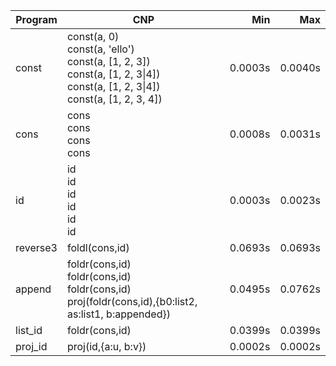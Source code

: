 Program | CNP | Min | Max
--- | --- | ---: | ---:
const | const(a, 0)<br/>const(a, 'ello')<br/>const(a, [1, 2, 3])<br/>const(a, [1, 2, 3\|4])<br/>const(a, [1, 2, 3\|4])<br/>const(a, [1, 2, 3, 4]) | 0.0003s | 0.0040s
cons | cons<br/>cons<br/>cons<br/>cons | 0.0008s | 0.0031s
id | id<br/>id<br/>id<br/>id<br/>id<br/>id | 0.0003s | 0.0023s
reverse3 | foldl(cons,id) | 0.0693s | 0.0693s
append | foldr(cons,id)<br/>foldr(cons,id)<br/>foldr(cons,id)<br/>proj(foldr(cons,id),{b0:list2, as:list1, b:appended}) | 0.0495s | 0.0762s
list_id | foldr(cons,id) | 0.0399s | 0.0399s
proj_id | proj(id,{a:u, b:v}) | 0.0002s | 0.0002s
